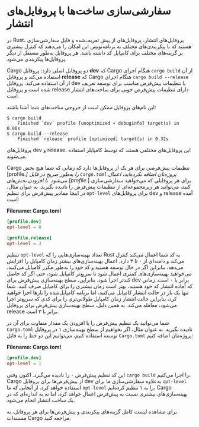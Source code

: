 # سفارشی‌سازی ساخت‌ها با پروفایل‌های انتشار

در Rust، پروفایل‌های انتشار، پروفایل‌های از پیش تعریف‌شده و قابل سفارشی‌سازی هستند که با پیکربندی‌های مختلف به برنامه‌نویس این امکان را می‌دهند که کنترل بیشتری بر گزینه‌های مختلف برای کامپایل کد داشته باشد. هر پروفایل به‌طور مستقل از دیگر پروفایل‌ها پیکربندی می‌شود.

Cargo دو پروفایل اصلی دارد: پروفایل **dev** که Cargo هنگام اجرای `cargo build` از آن استفاده می‌کند و پروفایل **release** که Cargo هنگام اجرای `cargo build --release` از آن استفاده می‌کند. پروفایل dev با تنظیمات پیش‌فرض مناسب برای توسعه تعریف شده است و پروفایل release دارای تنظیمات پیش‌فرض خوبی برای ساخت‌های انتشار است.

این نام‌های پروفایل ممکن است از خروجی ساخت‌های شما آشنا باشند:

```
$ cargo build
    Finished `dev` profile [unoptimized + debuginfo] target(s) in 0.00s
$ cargo build --release
    Finished `release` profile [optimized] target(s) in 0.32s
```

پروفایل‌های dev و release، این پروفایل‌های مختلفی هستند که توسط کامپایلر استفاده می‌شوند.

Cargo تنظیمات پیش‌فرضی برای هر یک از پروفایل‌ها دارد که زمانی که شما هیچ بخش [profile.*] را به‌طور صریح در فایل `Cargo.toml` پروژه‌تان اضافه نکرده‌اید، اعمال می‌شود. با افزودن بخش‌های [profile.*] برای هر پروفایلی که می‌خواهید سفارشی‌سازی کنید، می‌توانید هر زیرمجموعه‌ای از تنظیمات پیش‌فرض را نادیده بگیرید. به عنوان مثال، در اینجا مقادیر پیش‌فرض برای تنظیم `opt-level` برای پروفایل‌های dev و release آمده است:

**Filename: Cargo.toml**

```toml
[profile.dev]
opt-level = 0

[profile.release]
opt-level = 3
```

تنظیم `opt-level` تعداد بهینه‌سازی‌هایی را که Rust به کد شما اعمال می‌کند کنترل می‌کند و دامنه‌ای از ۰ تا ۳ دارد. اعمال بهینه‌سازی‌های بیشتر زمان کامپایل را افزایش می‌دهد، بنابراین اگر در حال توسعه هستید و کد خود را به‌طور مکرر کامپایل می‌کنید، می‌خواهید بهینه‌سازی‌های کمتری اعمال شود تا سریع‌تر کامپایل شود، حتی اگر کد حاصل کندتر اجرا شود. بنابراین، سطح بهینه‌سازی پیش‌فرض برای dev برابر با ۰ است. زمانی که آماده انتشار کد خود هستید، بهتر است زمان بیشتری را برای کامپایل صرف کنید. شما تنها یک بار در حالت انتشار کامپایل می‌کنید، اما برنامه کامپایل‌شده را بارها اجرا خواهید کرد، بنابراین حالت انتشار زمان کامپایل طولانی‌تری را برای کدی که سریع‌تر اجرا می‌شود، معامله می‌کند. به همین دلیل، سطح بهینه‌سازی پیش‌فرض برای پروفایل release برابر با ۳ است.

شما می‌توانید یک تنظیم پیش‌فرض را با افزودن یک مقدار متفاوت برای آن در `Cargo.toml` نادیده بگیرید. به عنوان مثال، اگر بخواهیم از سطح بهینه‌سازی ۱ در پروفایل توسعه استفاده کنیم، می‌توانیم این دو خط را به فایل `Cargo.toml` پروژه‌مان اضافه کنیم:

**Filename: Cargo.toml**

```toml
[profile.dev]
opt-level = 1
```

این کد تنظیم پیش‌فرض ۰ را نادیده می‌گیرد. اکنون وقتی `cargo build` را اجرا می‌کنیم، Cargo از پیش‌فرض‌ها برای پروفایل dev به‌علاوه سفارشی‌سازی ما برای `opt-level` استفاده خواهد کرد. از آنجایی که ما `opt-level` را به ۱ تنظیم کرده‌ایم، Cargo بهینه‌سازی‌های بیشتری نسبت به پیش‌فرض اعمال خواهد کرد، اما نه به اندازه‌ای که در یک ساخت انتشار انجام می‌شود.

برای مشاهده لیست کامل گزینه‌های پیکربندی و پیش‌فرض‌ها برای هر پروفایل، به مستندات Cargo مراجعه کنید.